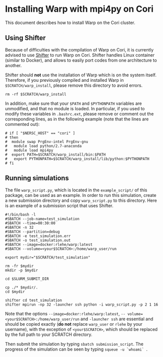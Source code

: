 # Installing Warp with mpi4py on Cori

This document describes how to install Warp on the Cori cluster.

## Using Shifter

Because of difficulties with the compilation of Warp on Cori, it is
currently advised to use
[Shifter](http://www.nersc.gov/research-and-development/user-defined-images/)
to run Warp on Cori. Shifter handles Linux container (similar to
Docker), and allows to easily port codes from one
architecture to another.

Shifter should **not** use the installation of Warp which is on the
system itself. Therefore, if you previously compiled and installed
Warp in `$SCRATCH/warp_install`, please remove this directory to avoid
errors.
```
rm -rf $SCRATCH/warp_install
```

In addition, make sure that your `$PATH` and `$PYTHONPATH` variables
are unmodified, and that no module is loaded.
In particular, if you used to modify these variables
in `.bashrc.ext`, please remove or comment out the corresponding
lines, as in the following example (note that the lines are commented out):

```
# if [ "$NERSC_HOST" == "cori" ]
# then
#  module swap PrgEnv-intel PrgEnv-gnu
#	module load python/2.7-anaconda
#	module load mpi4py
#  export PATH=$SCRATCH/warp_install/bin:$PATH
#	export PYTHONPATH=$SCRATCH/warp_install/lib/python:$PYTHONPATH
# fi
```


## Running simulations

The file `warp_script.py`, which is located in the `example_script/`
of this package, can be used as an example. In order to run this
simulation, create a new submission directory and copy
`warp_script.py` to this directory. Here is an example of a submission
script that uses Shifter.

```
#!/bin/bash -l
#SBATCH --job-name=test_simulation
#SBATCH --time=00:30:00
#SBATCH -n 32
#SBATCH --partition=debug
#SBATCH -e test_simulation.err
#SBATCH -o test_simulation.out
#SBATCH --image=docker:rlehe/warp:latest
#SBATCH --volume=<your$SCRATCH>:/home/warp_user/run

export mydir="$SCRATCH/test_simulation"

rm -fr $mydir
mkdir -p $mydir

cd $SLURM_SUBMIT_DIR

cp ./* $mydir/.
cd $mydir

shifter cd test_simulation
shifter mpirun -np 32 -launcher ssh python -i warp_script.py -p 2 1 16
```
Note that the options `--image=docker:rlehe/warp:latest`, `--
volume=<your$SCRATCH>:/home/warp_user/run` and `-launcher ssh` are essential
and should be copied exactly (**do not** replace `warp_user` or
`rlehe` by your username), with the exception of `<your$SCRATCH>`,
which should be replaced by the full path to your SCRATCH directory.

Then submit the simulation by typing `sbatch submission_script`.  The
progress of the simulation can be seen by typing ```squeue -u `whoami` ```. 
